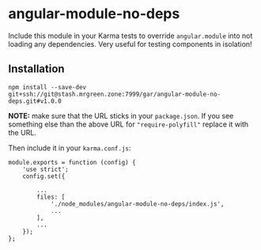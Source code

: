 # angular-module-no-deps

Include this module in your Karma tests to override `angular.module` into not loading any dependencies. Very useful for testing components in isolation!

## Installation

```
npm install --save-dev git+ssh://git@stash.mrgreen.zone:7999/gar/angular-module-no-deps.git#v1.0.0
```

**NOTE:** make sure that the URL sticks in your `package.json`. If you see something else than the above URL for `"require-polyfill"` replace it with the URL.

Then include it in your `karma.conf.js`:
```
module.exports = function (config) {
    'use strict';
    config.set({

        ...
        files: [
            './node_modules/angular-module-no-deps/index.js',
            ...
        ],
        ...
    });
};
```
